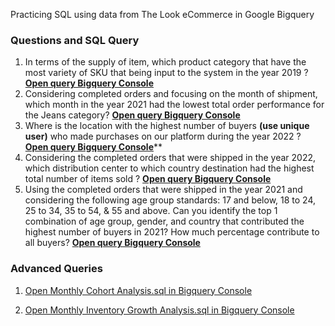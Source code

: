 Practicing SQL using data from The Look eCommerce in Google Bigquery

### Questions and SQL Query

1. In terms of the supply of item, which product category that have the most variety of SKU that being input to the system in the year 2019 ? [**Open query Bigquery Console**](https://console.cloud.google.com/bigquery?sq=794647015293:da0b1a2c978a4cbb99808985d2d5ebfa)
2. Considering completed orders and focusing on the month of shipment, which month in the year 2021 had the lowest total order performance for the Jeans category? [**Open query Bigquery Console**](https://console.cloud.google.com/bigquery?sq=794647015293:6e7f65be45a846b08cda21471e7f7349)
3. Where is the location with the highest number of buyers **(**use unique user**)** who made purchases on our platform during the year 2022 ? [**Open query Bigquery Console**](https://console.cloud.google.com/bigquery?sq=794647015293:11fc27ee51444ed2992ef0c78e3d1fd6)**
4. Considering the completed orders that were shipped in the year 2022, which distribution center to which country destination had the highest total number of items sold ? [**Open query Bigquery Console**](https://console.cloud.google.com/bigquery?sq=794647015293:89c7559901ec47b4a6d4c34bfa4b866d)
5. Using the completed orders that were shipped in the year 2021 and considering the following age group standards: 17 and below, 18 to 24, 25 to 34, 35 to 54, & 55 and above. Can you identify the top 1 combination of age group, gender, and country that contributed the highest number of buyers in 2021?
How much percentage contribute to all buyers? [**Open query Bigquery Console**](https://console.cloud.google.com/bigquery?sq=794647015293:4e02df339449436e833766c1d7a466c5)

### Advanced Queries
1. [Open Monthly Cohort Analysis.sql in Bigquery Console](https://console.cloud.google.com/bigquery?sq=794647015293:d24d8e0dddb942fabecca615c5963b4b)

2. [Open Monthly Inventory Growth Analysis.sql in Bigquery Console](https://console.cloud.google.com/bigquery?sq=794647015293:be4bc228dfc94d71959d54c51bb32005)
